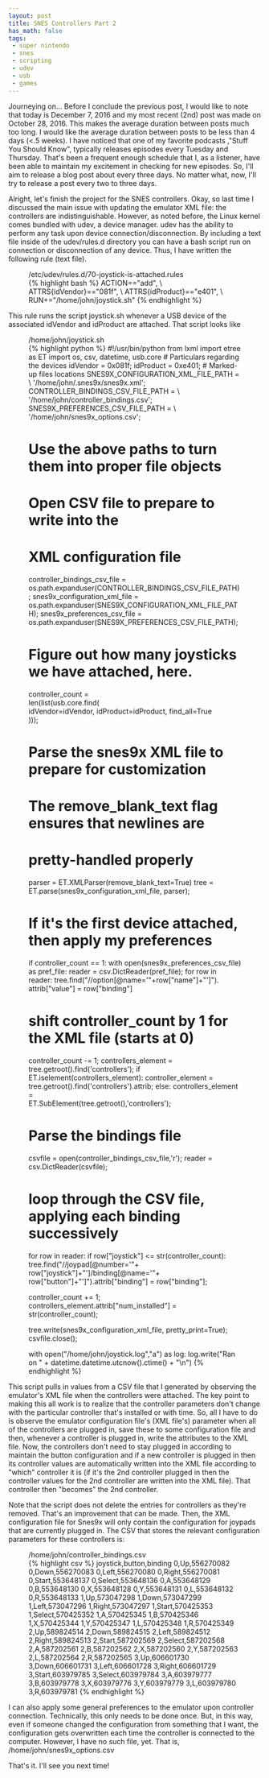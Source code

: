 ```yaml
---
layout: post
title: SNES Controllers Part 2
has_math: false
tags:
 - super nintendo
 - snes
 - scripting
 - udev
 - usb
 - games
---
```


<span class="emphasis-text"> Journeying on... </span> Before I conclude the
previous post, I would like to note that today is December 7, 2016 and my most
recent (2nd) post was made on October 28, 2016. This makes the average duration
between posts much too long. I would like the average duration between posts to
be less than 4 days (<.5 weeks). I have noticed that one of my favorite podcasts
,"Stuff You Should Know", typically releases episodes every Tuesday and
Thursday. That's been a frequent enough schedule that I, as a listener, have
been able to maintain my excitement in checking for new episodes. So, I'll aim
to release a blog post about every three days.  No matter what, now, I'll try to
release a post every two to three days.

Alright, let's finish the project for the SNES controllers. Okay, so last time I
discussed the main issue with updating the emulator XML file: the controllers
are indistinguishable. However, as noted before, the Linux kernel comes bundled
with udev, a device manager. udev has the ability to perform any task upon
device connection/disconnection. By including a text file inside of the
udev/rules.d directory you can have a bash script run on connection or
disconnection of any device. Thus, I have written the following rule (text
file).

<figure>
<figcaption>/etc/udev/rules.d/70-joystick-is-attached.rules</figcaption>
{% highlight bash %}
ACTION=="add", \
ATTRS{idVendor}=="081f", \
ATTRS{idProduct}=="e401", \
RUN+="/home/john/joystick.sh"
{% endhighlight %}
</figure>

This rule runs the script joystick.sh whenever a USB device of the associated
idVendor and idProduct are attached. That script looks like

<figure>
<figcaption>/home/john/joystick.sh</figcaption>
{% highlight python %}
#!/usr/bin/python
from lxml import etree as ET
import os, csv, datetime, usb.core
# Particulars regarding the devices
idVendor = 0x081f;
idProduct = 0xe401;
# Marked-up files locations
SNES9X_CONFIGURATION_XML_FILE_PATH = \
'/home/john/.snes9x/snes9x.xml';
CONTROLLER_BINDINGS_CSV_FILE_PATH = \
'/home/john/controller_bindings.csv';
SNES9X_PREFERENCES_CSV_FILE_PATH = \
'/home/john/snes9x_options.csv';

# Use the above paths to turn them into proper file objects
# Open CSV file to prepare to write into the
#                                   XML configuration file
controller_bindings_csv_file = \
os.path.expanduser(CONTROLLER_BINDINGS_CSV_FILE_PATH);
snes9x_configuration_xml_file = \
os.path.expanduser(SNES9X_CONFIGURATION_XML_FILE_PATH);
snes9x_preferences_csv_file = \
os.path.expanduser(SNES9X_PREFERENCES_CSV_FILE_PATH);

# Figure out how many joysticks we have attached, here.
controller_count = \
len(list(usb.core.find(\
idVendor=idVendor, idProduct=idProduct, find_all=True\
)));

# Parse the snes9x XML file to prepare for customization
# The remove_blank_text flag ensures that newlines are
# pretty-handled properly
parser = ET.XMLParser(remove_blank_text=True)
tree = ET.parse(snes9x_configuration_xml_file, parser);
# If it's the first device attached, then apply my preferences
if controller_count == 1:
 with open(snes9x_preferences_csv_file) as pref_file:
  reader = csv.DictReader(pref_file);
  for row in reader:
   tree.find("//option[@name='"+row["name"]+"']").\
   attrib["value"] = row["binding"]

# shift controller_count by 1 for the XML file (starts at 0)
controller_count -= 1;
controllers_element = \
tree.getroot().find('controllers');
if ET.iselement(controllers_element):
 controller_element = \
 tree.getroot().find('controllers').attrib;
else:
 controllers_element = \
 ET.SubElement(tree.getroot(),'controllers');

# Parse the bindings file
csvfile = open(controller_bindings_csv_file,'r');
reader = csv.DictReader(csvfile);

# loop through the CSV file, applying each binding successively
for row in reader:
 if row["joystick"] <= str(controller_count):
  tree.find("//joypad[@number='"+\
   row["joystick"]+"']/binding[@name='"+\
   row["button"]+"']").attrib["binding"] = row["binding"];

controller_count += 1;
controllers_element.attrib["num_installed"] = \
str(controller_count);

tree.write(snes9x_configuration_xml_file, pretty_print=True);
csvfile.close();

with open("/home/john/joystick.log","a") as log:
  log.write("Ran on " + datetime.datetime.utcnow().ctime() + "\n")
{% endhighlight %}
</figure>

This script pulls in values from a CSV file that I generated by observing the
emulator's XML file when the controllers were attached. The key point to making
this all work is to realize that the controller parameters don't change with the
particular controller that's installed or with time. So, all I have to do is
observe the emulator configuration file's (XML file's) parameter when all of the
controllers are plugged in, save these to some configuration file and then,
whenever a controller is plugged in, write the attributes to the XML file. Now,
the controllers don't need to stay plugged in according to maintain the
button configuration and if a new controller is plugged in then its controller
values are automatically written into the XML file according to "which"
controller it is (if it's the 2nd controller plugged in then the controller
values for the 2nd controller are written into the XML file). That controller
then "becomes" the 2nd controller.

Note that the script does not delete the entries for controllers as they're
removed. That's an improvement that can be made. Then, the XML configuration
file for Snes9x will only contain the configuration for joypads that are
currently plugged in. The CSV that stores the relevant configuration parameters
for these controllers is:

<figure>
<figcaption>/home/john/controller_bindings.csv</figcaption>
{% highlight csv %}
joystick,button,binding
0,Up,556270082
0,Down,556270083
0,Left,556270080
0,Right,556270081
0,Start,553648137
0,Select,553648136
0,A,553648129
0,B,553648130
0,X,553648128
0,Y,553648131
0,L,553648132
0,R,553648133
1,Up,573047298
1,Down,573047299
1,Left,573047296
1,Right,573047297
1,Start,570425353
1,Select,570425352
1,A,570425345
1,B,570425346
1,X,570425344
1,Y,570425347
1,L,570425348
1,R,570425349
2,Up,589824514
2,Down,589824515
2,Left,589824512
2,Right,589824513
2,Start,587202569
2,Select,587202568
2,A,587202561
2,B,587202562
2,X,587202560
2,Y,587202563
2,L,587202564
2,R,587202565
3,Up,606601730
3,Down,606601731
3,Left,606601728
3,Right,606601729
3,Start,603979785
3,Select,603979784
3,A,603979777
3,B,603979778
3,X,603979776
3,Y,603979779
3,L,603979780
3,R,603979781
{% endhighlight %}
</figure>
I can also apply some general preferences to the emulator upon controller
connection. Technically, this only needs to be done once. But, in this way, even if
someone changed the configuration from something that I want, the configuration
gets overwritten each time the controller is connected to the computer. However,
I have no such file, yet. That is, /home/john/snes9x_options.csv

That's it. I'll see you next time!
